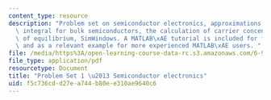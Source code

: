 ```yaml
---
content_type: resource
description: "Problem set on semiconductor electronics, approximations to the Fermi\
  \ integral for bulk semiconductors, the calculation of carrier concentrations out\
  \ of equilibrium, SimWindows. A MATLAB\xAE tutorial is included for first time users\
  \ and as a relevant example for more experienced MATLAB\xAE users. "
file: /media/https%3A/open-learning-course-data-rc.s3.amazonaws.com/6-977-semiconductor-optoelectronics-theory-and-design-fall-2002/f5c736cdd27ea744b80ee310ae9640c6_ps1b.pdf
file_type: application/pdf
resourcetype: Document
title: "Problem Set 1 \u2013 Semiconductor electronics"
uid: f5c736cd-d27e-a744-b80e-e310ae9640c6
---
```

